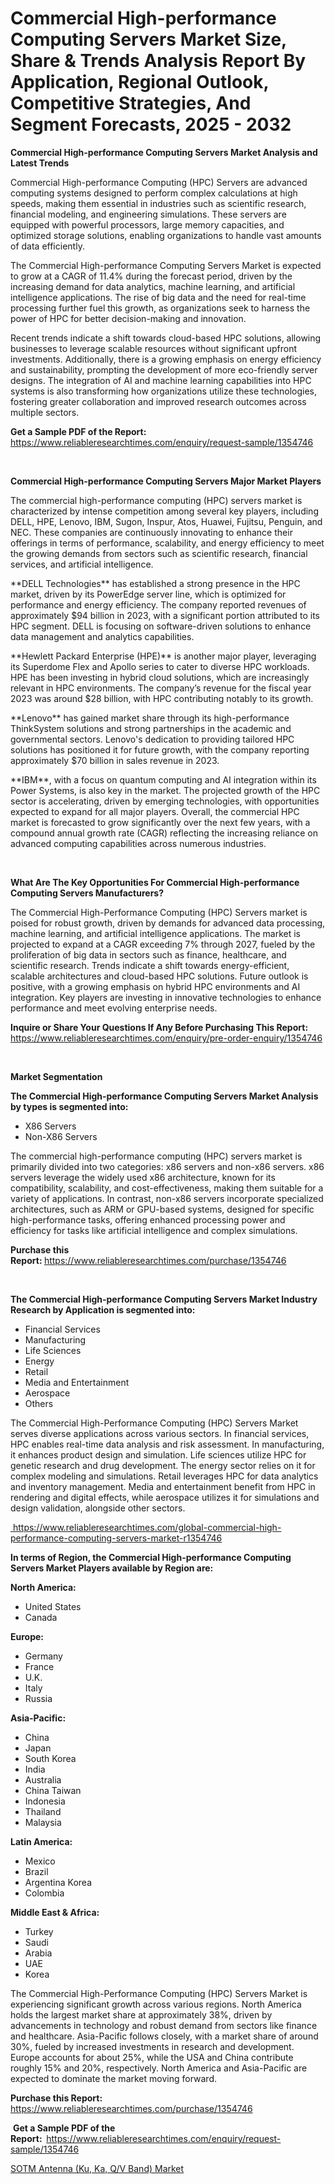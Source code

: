 <p><h1>Commercial High-performance Computing Servers Market Size, Share & Trends Analysis Report By Application, Regional Outlook, Competitive Strategies, And Segment Forecasts, 2025 - 2032</h1></p><p><strong>Commercial High-performance Computing Servers Market Analysis and Latest Trends</strong></p>
<p><p>Commercial High-performance Computing (HPC) Servers are advanced computing systems designed to perform complex calculations at high speeds, making them essential in industries such as scientific research, financial modeling, and engineering simulations. These servers are equipped with powerful processors, large memory capacities, and optimized storage solutions, enabling organizations to handle vast amounts of data efficiently.</p><p>The Commercial High-performance Computing Servers Market is expected to grow at a CAGR of 11.4% during the forecast period, driven by the increasing demand for data analytics, machine learning, and artificial intelligence applications. The rise of big data and the need for real-time processing further fuel this growth, as organizations seek to harness the power of HPC for better decision-making and innovation.</p><p>Recent trends indicate a shift towards cloud-based HPC solutions, allowing businesses to leverage scalable resources without significant upfront investments. Additionally, there is a growing emphasis on energy efficiency and sustainability, prompting the development of more eco-friendly server designs. The integration of AI and machine learning capabilities into HPC systems is also transforming how organizations utilize these technologies, fostering greater collaboration and improved research outcomes across multiple sectors.</p></p>
<p><strong>Get a Sample PDF of the Report:&nbsp;</strong> <a href="https://www.reliableresearchtimes.com/enquiry/request-sample/1354746?utm_campaign=2183&utm_medium=2&utm_source=Github&utm_content=ia&utm_term=15022025&utm_id=commercial-high-performance-computing-servers">https://www.reliableresearchtimes.com/enquiry/request-sample/1354746</a></p>
<p>&nbsp;</p>
<p><strong>Commercial High-performance Computing Servers Major Market Players</strong></p>
<p><p>The commercial high-performance computing (HPC) servers market is characterized by intense competition among several key players, including DELL, HPE, Lenovo, IBM, Sugon, Inspur, Atos, Huawei, Fujitsu, Penguin, and NEC. These companies are continuously innovating to enhance their offerings in terms of performance, scalability, and energy efficiency to meet the growing demands from sectors such as scientific research, financial services, and artificial intelligence.</p><p>**DELL Technologies** has established a strong presence in the HPC market, driven by its PowerEdge server line, which is optimized for performance and energy efficiency. The company reported revenues of approximately $94 billion in 2023, with a significant portion attributed to its HPC segment. DELL is focusing on software-driven solutions to enhance data management and analytics capabilities.</p><p>**Hewlett Packard Enterprise (HPE)** is another major player, leveraging its Superdome Flex and Apollo series to cater to diverse HPC workloads. HPE has been investing in hybrid cloud solutions, which are increasingly relevant in HPC environments. The company’s revenue for the fiscal year 2023 was around $28 billion, with HPC contributing notably to its growth.</p><p>**Lenovo** has gained market share through its high-performance ThinkSystem solutions and strong partnerships in the academic and governmental sectors. Lenovo's dedication to providing tailored HPC solutions has positioned it for future growth, with the company reporting approximately $70 billion in sales revenue in 2023.</p><p>**IBM**, with a focus on quantum computing and AI integration within its Power Systems, is also key in the market. The projected growth of the HPC sector is accelerating, driven by emerging technologies, with opportunities expected to expand for all major players. Overall, the commercial HPC market is forecasted to grow significantly over the next few years, with a compound annual growth rate (CAGR) reflecting the increasing reliance on advanced computing capabilities across numerous industries.</p></p>
<p>&nbsp;</p>
<p><strong>What Are The Key Opportunities For Commercial High-performance Computing Servers Manufacturers?</strong></p>
<p><p>The Commercial High-Performance Computing (HPC) Servers market is poised for robust growth, driven by demands for advanced data processing, machine learning, and artificial intelligence applications. The market is projected to expand at a CAGR exceeding 7% through 2027, fueled by the proliferation of big data in sectors such as finance, healthcare, and scientific research. Trends indicate a shift towards energy-efficient, scalable architectures and cloud-based HPC solutions. Future outlook is positive, with a growing emphasis on hybrid HPC environments and AI integration. Key players are investing in innovative technologies to enhance performance and meet evolving enterprise needs.</p></p>
<p><strong>Inquire or Share Your Questions If Any Before Purchasing This Report:</strong> <a href="https://www.reliableresearchtimes.com/enquiry/pre-order-enquiry/1354746?utm_campaign=2183&utm_medium=2&utm_source=Github&utm_content=ia&utm_term=15022025&utm_id=commercial-high-performance-computing-servers">https://www.reliableresearchtimes.com/enquiry/pre-order-enquiry/1354746</a></p>
<p>&nbsp;</p>
<p><strong>Market Segmentation</strong></p>
<p><strong>The Commercial High-performance Computing Servers Market Analysis by types is segmented into:</strong></p>
<p><ul><li>X86 Servers</li><li>Non-X86 Servers</li></ul></p>
<p><p>The commercial high-performance computing (HPC) servers market is primarily divided into two categories: x86 servers and non-x86 servers. x86 servers leverage the widely used x86 architecture, known for its compatibility, scalability, and cost-effectiveness, making them suitable for a variety of applications. In contrast, non-x86 servers incorporate specialized architectures, such as ARM or GPU-based systems, designed for specific high-performance tasks, offering enhanced processing power and efficiency for tasks like artificial intelligence and complex simulations.</p></p>
<p><strong>Purchase this Report:&nbsp;</strong><a href="https://www.reliableresearchtimes.com/purchase/1354746?utm_campaign=2183&utm_medium=2&utm_source=Github&utm_content=ia&utm_term=15022025&utm_id=commercial-high-performance-computing-servers">https://www.reliableresearchtimes.com/purchase/1354746</a></p>
<p>&nbsp;</p>
<p><strong>The Commercial High-performance Computing Servers Market Industry Research by Application is segmented into:</strong></p>
<p><ul><li>Financial Services</li><li>Manufacturing</li><li>Life Sciences</li><li>Energy</li><li>Retail</li><li>Media and Entertainment</li><li>Aerospace</li><li>Others</li></ul></p>
<p><p>The Commercial High-Performance Computing (HPC) Servers Market serves diverse applications across various sectors. In financial services, HPC enables real-time data analysis and risk assessment. In manufacturing, it enhances product design and simulation. Life sciences utilize HPC for genetic research and drug development. The energy sector relies on it for complex modeling and simulations. Retail leverages HPC for data analytics and inventory management. Media and entertainment benefit from HPC in rendering and digital effects, while aerospace utilizes it for simulations and design validation, alongside other sectors.</p></p>
<p><a href="https://www.reliableresearchtimes.com/global-commercial-high-performance-computing-servers-market-r1354746?utm_campaign=2183&utm_medium=2&utm_source=Github&utm_content=ia&utm_term=15022025&utm_id=commercial-high-performance-computing-servers">&nbsp;https://www.reliableresearchtimes.com/global-commercial-high-performance-computing-servers-market-r1354746</a></p>
<p><strong>In terms of Region, the Commercial High-performance Computing Servers Market Players available by Region are:</strong></p>
<p>
    <p> <strong> North America: </strong>
        <ul>
            <li>United States</li>
            <li>Canada</li>
        </ul>
        </p> 
    <p> <strong> Europe: </strong>
        <ul>
            <li>Germany</li>
            <li>France</li>
            <li>U.K.</li>
            <li>Italy</li>
            <li>Russia</li>
        </ul>
        </p> 
    <p> <strong> Asia-Pacific: </strong>
        <ul>
            <li>China</li>
            <li>Japan</li>
            <li>South Korea</li>
            <li>India</li>
            <li>Australia</li>
            <li>China Taiwan</li>
            <li>Indonesia</li>
            <li>Thailand</li>
            <li>Malaysia</li>
        </ul>
        </p> 
    <p> <strong> Latin America: </strong>
        <ul>
            <li>Mexico</li>
            <li>Brazil</li>
            <li>Argentina Korea</li>
            <li>Colombia</li>
        </ul>
        </p> 
    <p> <strong> Middle East & Africa: </strong>
        <ul>
            <li>Turkey</li>
            <li>Saudi</li>
            <li>Arabia</li>
            <li>UAE</li>
            <li>Korea</li>
        </ul>
    </p>
    </p>
<p><p>The Commercial High-Performance Computing (HPC) Servers Market is experiencing significant growth across various regions. North America holds the largest market share at approximately 38%, driven by advancements in technology and robust demand from sectors like finance and healthcare. Asia-Pacific follows closely, with a market share of around 30%, fueled by increased investments in research and development. Europe accounts for about 25%, while the USA and China contribute roughly 15% and 20%, respectively. North America and Asia-Pacific are expected to dominate the market moving forward.</p></p>
<p><strong>Purchase this Report: </strong><a href="https://www.reliableresearchtimes.com/purchase/1354746?utm_campaign=2183&utm_medium=2&utm_source=Github&utm_content=ia&utm_term=15022025&utm_id=commercial-high-performance-computing-servers">https://www.reliableresearchtimes.com/purchase/1354746</a></p>
<p>&nbsp;<strong>Get a Sample PDF of the Report:&nbsp;&nbsp;</strong><a href="https://www.reliableresearchtimes.com/enquiry/request-sample/1354746?utm_campaign=2183&utm_medium=2&utm_source=Github&utm_content=ia&utm_term=15022025&utm_id=commercial-high-performance-computing-servers">https://www.reliableresearchtimes.com/enquiry/request-sample/1354746</a></p>
<p><strong></strong></p>
<p><p><a href="https://github.com/SanjidaKhan901/Market-Research-Report-List-1/blob/main/sotm-antenna-ku-ka-qv-band-market.md?utm_campaign=2183&utm_medium=2&utm_source=Github&utm_content=ia&utm_term=15022025&utm_id=commercial-high-performance-computing-servers">SOTM Antenna (Ku, Ka, Q/V Band) Market</a></p></p>